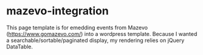 # mazevo-integration

This page template is for emedding events from Mazevo (https://www.gomazevo.com/) into a wordpress template. Because I wanted a searchable/sortable/paginated display, my rendering relies on jQuery DataTable. 



